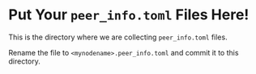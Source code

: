 # Put Your `peer_info.toml` Files Here!

This is the directory where we are collecting `peer_info.toml` files.

Rename the file to `<mynodename>.peer_info.toml` and commit it to this
directory.

